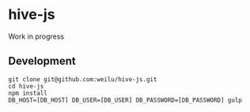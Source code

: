 hive-js
=======

Work in progress

## Development

    git clone git@github.com:weilu/hive-js.git
    cd hive-js
    npm install
    DB_HOST=[DB_HOST] DB_USER=[DB_USER] DB_PASSWORD=[DB_PASSWORD] gulp


